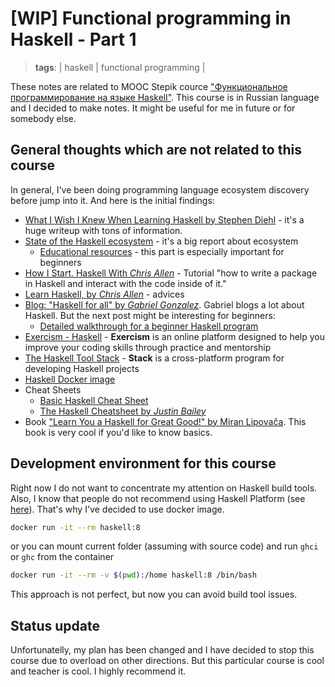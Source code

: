 # [WIP] Functional programming in Haskell - Part 1
> **tags**: | haskell | functional programming |

These notes are related to MOOC Stepik cource ["Функциональное программирование на языке Haskell"](https://stepik.org/course/75). This course is in Russian language and I decided to make notes. It might be useful for me in future or for somebody else.

## General thoughts which are not related to this course

In general, I've been doing programming language ecosystem discovery before jump into it. And here is the initial findings:

- [What I Wish I Knew When Learning Haskell by Stephen Diehl](http://dev.stephendiehl.com/hask/) - it's a huge writeup with tons of information.
- [State of the Haskell ecosystem](https://github.com/Gabriel439/post-rfc/blob/master/sotu.md) - it's a big report about ecosystem
  - [Educational resources](https://github.com/Gabriel439/post-rfc/blob/master/sotu.md#education) - this part is especially important for beginners
- [How I Start. Haskell With *Chris Allen*](https://howistart.org/posts/haskell/1) - Tutorial "how to write a package in Haskell and interact with the code inside of it."
- [Learn Haskell, by *Chris Allen*](https://github.com/bitemyapp/learnhaskell) - advices
- [Blog: "Haskell for all" by *Gabriel Gonzalez*](http://www.haskellforall.com). Gabriel blogs a lot about Haskell. But the next post might be interesting for beginners: 
  - [Detailed walkthrough for a beginner Haskell program](http://www.haskellforall.com/2018/10/detailed-walkthrough-for-beginner.html)
- [Exercism - Haskell](https://exercism.io/my/tracks/haskell) - **Exercism** is an online platform designed to help you improve your coding skills through practice and mentorship
- [The Haskell Tool Stack](https://docs.haskellstack.org/en/stable/README/) - **Stack** is a cross-platform program for developing Haskell projects
- [Haskell Docker image](https://hub.docker.com/_/haskell/)
- Cheat Sheets
  - [Basic Haskell Cheat Sheet](https://matela.com.br/pub/cheat-sheets/haskell-ucs-0.5.pdf)
  - [The Haskell Cheatsheet by *Justin Bailey*](http://cheatsheet.codeslower.com/)
- Book ["Learn You a Haskell for Great Good!" by Miran Lipovača](http://learnyouahaskell.com/chapters). This book is very cool if you'd like to know basics.

## Development environment for this course

Right now I do not want to concentrate my attention on Haskell build tools. Also, I know that people do not recommend using Haskell Platform (see [here](https://github.com/bitemyapp/learnhaskell#also-do-not-install-haskell-platform)).
That's why I've decided to use docker image.

```bash
docker run -it --rm haskell:8
```

or you can mount current folder (assuming with source code) and run `ghci` or `ghc` from the container

```bash
docker run -it --rm -v $(pwd):/home haskell:8 /bin/bash

```

This approach is not perfect, but now you can avoid build tool issues.

## Status update

Unfortunatelly, my plan has been changed and I have decided to stop this course due to overload on other directions. But this particular course is cool and teacher is cool. I highly recommend it.
